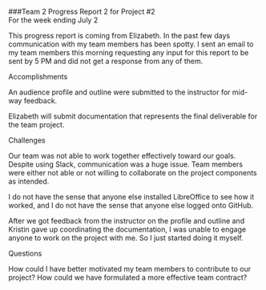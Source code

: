 ###Team 2 Progress Report 2 for Project #2  
For the week ending July 2  

This progress report is coming from Elizabeth. In the past few days communication with my team members has been spotty. I sent an email to my team members this morning requesting any input for this report to be sent by 5 PM and did not get a response from any of them.

Accomplishments  

An audience profile and outline were submitted to the instructor for mid-way feedback.

Elizabeth will submit documentation that represents the final deliverable for the team project.


Challenges  

Our team was not able to work together effectively toward our goals. Despite using Slack, communication was a huge issue. Team members were either not able or not willing to collaborate on the project components as intended.

I do not have the sense that anyone else installed LibreOffice to see how it worked, and I do not have the sense that anyone else logged onto GitHub.

After we got feedback from the instructor on the profile and outline and Kristin gave up coordinating the documentation, I was unable to engage anyone to work on the project with me. So I just started doing it myself.

Questions  

How could I have better motivated my team members to contribute to our project?
How could we have formulated a more effective team contract?
